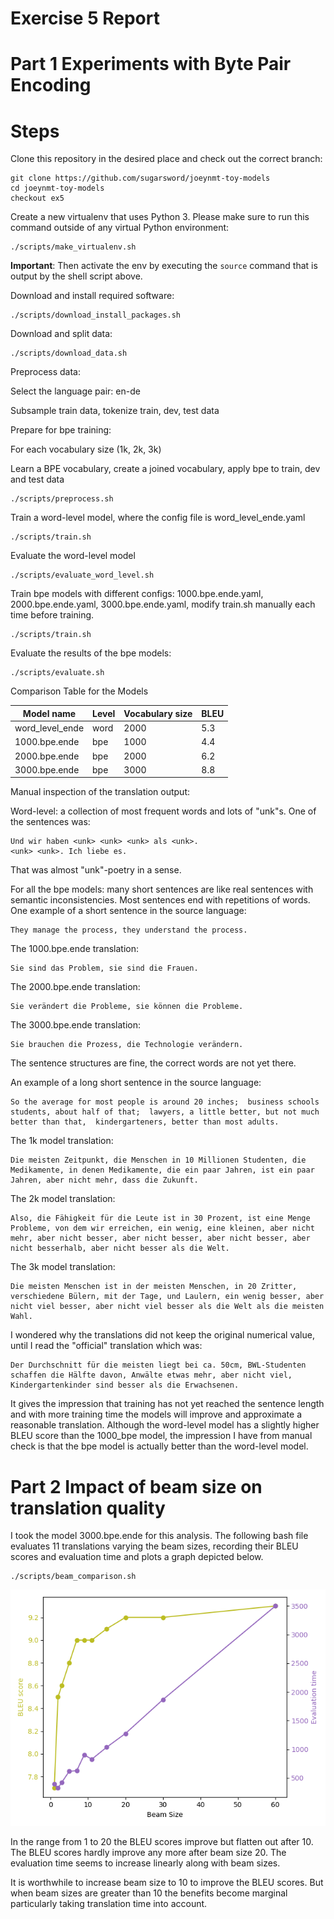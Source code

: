 # Exercise 5 Report

# Part 1 Experiments with Byte Pair Encoding
# Steps

Clone this repository in the desired place and check out the correct branch:

    git clone https://github.com/sugarsword/joeynmt-toy-models
    cd joeynmt-toy-models
    checkout ex5

Create a new virtualenv that uses Python 3. Please make sure to run this command outside of any virtual Python environment:

    ./scripts/make_virtualenv.sh

**Important**: Then activate the env by executing the `source` command that is output by the shell script above.

Download and install required software:

    ./scripts/download_install_packages.sh

Download and split data:

    ./scripts/download_data.sh

Preprocess data:

Select the language pair: en-de

Subsample train data, tokenize train, dev, test data
	
Prepare for bpe training:
	
For each vocabulary size (1k, 2k, 3k)
	
Learn a BPE vocabulary, create a joined vocabulary, apply bpe to train, dev and test data

    ./scripts/preprocess.sh

Train a word-level model, where the config file is word_level_ende.yaml

    ./scripts/train.sh
	

Evaluate the word-level model

    ./scripts/evaluate_word_level.sh
	
Train bpe models with different configs: 1000.bpe.ende.yaml, 2000.bpe.ende.yaml, 3000.bpe.ende.yaml, modify train.sh manually each time before training.

	./scripts/train.sh

Evaluate the results of the bpe models:

    ./scripts/evaluate.sh
	
Comparison Table for the Models

| Model name | Level | Vocabulary size |  BLEU |
|---|---|---|---|
|word_level_ende|word|2000|5.3|
|1000.bpe.ende|bpe|1000|4.4|
|2000.bpe.ende|bpe|2000|6.2|
|3000.bpe.ende|bpe|3000|8.8|

Manual inspection of the translation output:

Word-level: a collection of most frequent words and lots of "unk"s. One of the sentences was: 

	Und wir haben <unk> <unk> <unk> als <unk>.
	<unk> <unk>. Ich liebe es.

That was almost "unk"-poetry in a sense.

For all the bpe models: many short sentences are like real sentences with semantic inconsistencies. Most sentences end with repetitions of words. One example of a short sentence in the source language:

	They manage the process, they understand the process.

The 1000.bpe.ende translation:

	Sie sind das Problem, sie sind die Frauen.

The 2000.bpe.ende translation:
	
	Sie verändert die Probleme, sie können die Probleme.

The 3000.bpe.ende translation:

	Sie brauchen die Prozess, die Technologie verändern.

The sentence structures are fine, the correct words are not yet there.

An example of a long short sentence in the source language:

	So the average for most people is around 20 inches;  business schools students, about half of that;  lawyers, a little better, but not much better than that,  kindergarteners, better than most adults.

The 1k model translation:

	Die meisten Zeitpunkt, die Menschen in 10 Millionen Studenten, die Medikamente, in denen Medikamente, die ein paar Jahren, ist ein paar Jahren, aber nicht mehr, dass die Zukunft.

The 2k model translation:

	Also, die Fähigkeit für die Leute ist in 30 Prozent, ist eine Menge Probleme, von dem wir erreichen, ein wenig, eine kleinen, aber nicht mehr, aber nicht besser, aber nicht besser, aber nicht besser, aber nicht besserhalb, aber nicht besser als die Welt.
	
The 3k model translation: 

	Die meisten Menschen ist in der meisten Menschen, in 20 Zritter, verschiedene Bülern, mit der Tage, und Laulern, ein wenig besser, aber nicht viel besser, aber nicht viel besser als die Welt als die meisten Wahl.


I wondered why the translations did not keep the original numerical value, until I read the "official" translation which was:

	Der Durchschnitt für die meisten liegt bei ca. 50cm, BWL-Studenten schaffen die Hälfte davon, Anwälte etwas mehr, aber nicht viel, Kindergartenkinder sind besser als die Erwachsenen.

It gives the impression that training has not yet reached the sentence length and with more training time the models will improve and approximate a reasonable translation. Although the word-level model has a slightly higher BLEU score than the 1000_bpe model, the impression I have from manual check is that the bpe model is actually better than the word-level model.


# Part 2 Impact of beam size on translation quality

I took the model 3000.bpe.ende for this analysis. The following bash file evaluates 11 translations varying the beam sizes, recording their BLEU scores and evaluation time and plots a graph depicted below. 

    ./scripts/beam_comparison.sh


![beam_chart](https://github.com/sugarsword/joeynmt-toy-models/blob/ex5/beam.png)

In the range from 1 to 20 the BLEU scores improve but flatten out after 10. The BLEU scores hardly improve any more after beam size 20. The evaluation time seems to increase linearly along with beam sizes.

It is worthwhile to increase beam size to 10 to improve the BLEU scores. But when beam sizes are greater than 10 the benefits become marginal particularly taking translation time into account.
